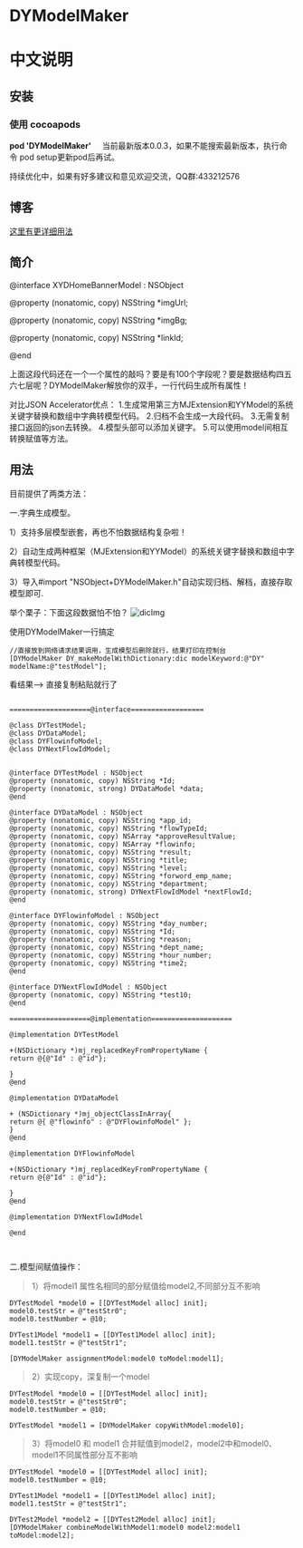 # DYModelMaker


# 中文说明

## 安装

### 使用 cocoapods

**pod 'DYModelMaker'**    
当前最新版本0.0.3，如果不能搜索最新版本，执行命令 pod setup更新pod后再试。

持续优化中，如果有好多建议和意见欢迎交流，QQ群:433212576
## 博客
[这里有更详细用法](https://www.jianshu.com/p/04f00837094c)

## 简介
@interface XYDHomeBannerModel : NSObject

@property (nonatomic, copy) NSString *imgUrl;

@property (nonatomic, copy) NSString *imgBg;

@property (nonatomic, copy) NSString *linkId;

@end

上面这段代码还在一个一个属性的敲吗？要是有100个字段呢？要是数据结构四五六七层呢？DYModelMaker解放你的双手，一行代码生成所有属性！

对比JSON Accelerator优点：
1.生成常用第三方MJExtension和YYModel的系统关键字替换和数组中字典转模型代码。
2.归档不会生成一大段代码。
3.无需复制接口返回的json去转换。
4.模型头部可以添加关键字。
5.可以使用model间相互转换赋值等方法。
## 用法

目前提供了两类方法：

一.字典生成模型。

 1）支持多层模型嵌套，再也不怕数据结构复杂啦！
 
 2）自动生成两种框架（MJExtension和YYModel）的系统关键字替换和数组中字典转模型代码。
 
 3）导入#import "NSObject+DYModelMaker.h"自动实现归档、解档，直接存取模型即可.
 
 举个栗子：下面这段数据怕不怕？
![dicImg](https://github.com/duyi56432/DYModelMaker/blob/master/dicImg.jpg)  

使用DYModelMaker一行搞定

<pre><code>//直接放到网络请求结果调用，生成模型后删除就行，结果打印在控制台
[DYModelMaker DY_makeModelWithDictionary:dic modelKeyword:@"DY" modelName:@"testModel"];
</code></pre>

看结果--> 直接复制粘贴就行了

<pre><code> 
====================@interface==================

@class DYTestModel;
@class DYDataModel;
@class DYFlowinfoModel;
@class DYNextFlowIdModel;


@interface DYTestModel : NSObject
@property (nonatomic, copy) NSString *Id;
@property (nonatomic, strong) DYDataModel *data;
@end

@interface DYDataModel : NSObject
@property (nonatomic, copy) NSString *app_id;
@property (nonatomic, copy) NSString *flowTypeId;
@property (nonatomic, copy) NSArray *approveResultValue;
@property (nonatomic, copy) NSArray *flowinfo;
@property (nonatomic, copy) NSString *result;
@property (nonatomic, copy) NSString *title;
@property (nonatomic, copy) NSString *level;
@property (nonatomic, copy) NSString *forword_emp_name;
@property (nonatomic, copy) NSString *department;
@property (nonatomic, strong) DYNextFlowIdModel *nextFlowId;
@end

@interface DYFlowinfoModel : NSObject
@property (nonatomic, copy) NSString *day_number;
@property (nonatomic, copy) NSString *Id;
@property (nonatomic, copy) NSString *reason;
@property (nonatomic, copy) NSString *dept_name;
@property (nonatomic, copy) NSString *hour_number;
@property (nonatomic, copy) NSString *time2;
@end

@interface DYNextFlowIdModel : NSObject
@property (nonatomic, copy) NSString *test10;
@end

====================@implementation====================

@implementation DYTestModel

+(NSDictionary *)mj_replacedKeyFromPropertyName {
return @{@"Id" : @"id"};

}
@end

@implementation DYDataModel

+ (NSDictionary *)mj_objectClassInArray{
return @{ @"flowinfo" : @"DYFlowinfoModel" }; 
}
@end

@implementation DYFlowinfoModel

+(NSDictionary *)mj_replacedKeyFromPropertyName {
return @{@"Id" : @"id"};

}
@end

@implementation DYNextFlowIdModel

@end


</code></pre>


二.模型间赋值操作：
>1）将model1 属性名相同的部分赋值给model2,不同部分互不影响
<pre><code>DYTestModel *model0 = [[DYTestModel alloc] init];
model0.testStr = @"testStr0";
model0.testNumber = @10;

DYTest1Model *model1 = [[DYTest1Model alloc] init];
model1.testStr = @"testStr1";

[DYModelMaker assignmentModel:model0 toModel:model1]; </code></pre>
>2）实现copy，深复制一个model
<pre><code>DYTestModel *model0 = [[DYTestModel alloc] init];
model0.testStr = @"testStr0";
model0.testNumber = @10;

DYTestModel *model1 = [DYModelMaker copyWithModel:model0];</code></pre>
>3）将model0 和 model1 合并赋值到model2，model2中和model0、model1不同属性部分互不影响
<pre><code>DYTestModel *model0 = [[DYTestModel alloc] init];
model0.testNumber = @10;

DYTest1Model *model1 = [[DYTest1Model alloc] init];
model1.testStr = @"testStr1";

DYTest2Model *model2 = [[DYTest2Model alloc] init];
[DYModelMaker combineModelWithModel1:model0 model2:model1 toModel:model2];</code></pre>

